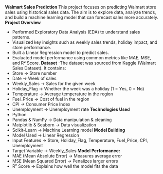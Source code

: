 **Walmart Sales Prediction**
This project focuses on predicting Walmart store sales using historical sales data. The aim is to explore data, analyze trends, and build a machine learning model that can forecast sales more accurately.
**Project Overview**
- Performed Exploratory Data Analysis (EDA) to understand sales patterns.
- Visualized key insights such as weekly sales trends, holiday impact, and store performance.
- Built a Linear Regression model to predict sales.
- Evaluated model performance using common metrics like MAE, MSE, and R² Score.
**Dataset**
-The dataset was sourced from Kaggle (Walmart Sales Dataset).
It contains:
- Store → Store number
- Date → Week of sales
- Weekly_Sales → Sales for the given week
- Holiday_Flag → Whether the week was a holiday (1 = Yes, 0 = No)
- Temperature → Average temperature in the region
- Fuel_Price → Cost of fuel in the region
- CPI → Consumer Price Index
- Unemployment → Unemployment rate
**Technologies Used**
- Python
- Pandas & NumPy → Data manipulation & cleaning
- Matplotlib & Seaborn → Data visualization
- Scikit-Learn → Machine Learning model
**Model Building**
- Model Used → Linear Regression
- Input Features → Store, Holiday_Flag, Temperature, Fuel_Price, CPI, Unemployment
- Target Variable → Weekly_Sales
**Model Performance:**
- MAE (Mean Absolute Error) → Measures average error
- MSE (Mean Squared Error) → Penalizes larger errors
- R² Score → Explains how well the model fits the data
